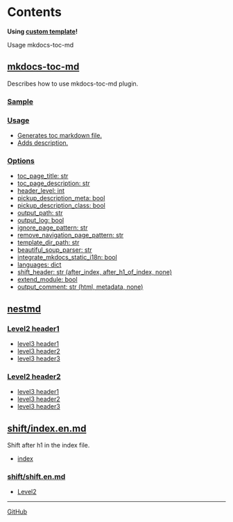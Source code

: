 <!-- ====================== TOC ====================== -->
<!-- Generated by mkdocs-toc-md plugin -->
<!-- ================================================= -->



# Contents

**Using [custom template](https://github.com/try0/mkdocs-toc-md/blob/main/sample/custom_template/toc.md.j2)!**  

Usage mkdocs-toc-md

## [mkdocs-toc-md](mkdocs-toc-md.en.md#mkdocs-toc-md)
Describes how to use mkdocs-toc-md plugin.

### [Sample](mkdocs-toc-md.en.md#sample)
### [Usage](mkdocs-toc-md.en.md#usage)
* [Generates toc markdown file.](mkdocs-toc-md.en.md#generates-toc-markdown-file)
* [Adds description.](mkdocs-toc-md.en.md#adds-description)
### [Options](mkdocs-toc-md.en.md#options)
* [toc_page_title: str](mkdocs-toc-md.en.md#toc_page_title-str)
* [toc_page_description: str](mkdocs-toc-md.en.md#toc_page_description-str)
* [header_level: int](mkdocs-toc-md.en.md#header_level-int)
* [pickup_description_meta: bool](mkdocs-toc-md.en.md#pickup_description_meta-bool)
* [pickup_description_class: bool](mkdocs-toc-md.en.md#pickup_description_class-bool)
* [output_path: str](mkdocs-toc-md.en.md#output_path-str)
* [output_log: bool](mkdocs-toc-md.en.md#output_log-bool)
* [ignore_page_pattern: str](mkdocs-toc-md.en.md#ignore_page_pattern-str)
* [remove_navigation_page_pattern: str](mkdocs-toc-md.en.md#remove_navigation_page_pattern-str)
* [template_dir_path: str](mkdocs-toc-md.en.md#template_dir_path-str)
* [beautiful_soup_parser: str](mkdocs-toc-md.en.md#beautiful_soup_parser-str)
* [integrate_mkdocs_static_i18n: bool](mkdocs-toc-md.en.md#integrate_mkdocs_static_i18n-bool)
* [languages: dict](mkdocs-toc-md.en.md#languages-dict)
* [shift_header: str (after_index, after_h1_of_index, none)](mkdocs-toc-md.en.md#shift_header-str-after_index-after_h1_of_index-none)
* [extend_module: bool](mkdocs-toc-md.en.md#extend_module-bool)
* [output_comment: str (html, metadata, none)](mkdocs-toc-md.en.md#output_comment-str-html-metadata-none)
## [nestmd](nestfolder/nest.md#nestmd)
### [Level2 header1](nestfolder/nest.md#level2-header1)
* [level3 header1](nestfolder/nest.md#level3-header1)
* [level3 header2](nestfolder/nest.md#level3-header2)
* [level3 header3](nestfolder/nest.md#level3-header3)
### [Level2 header2](nestfolder/nest.md#level2-header2)
* [level3 header1](nestfolder/nest.md#level3-header1_1)
* [level3 header2](nestfolder/nest.md#level3-header2_1)
* [level3 header3](nestfolder/nest.md#level3-header3_1)
## [shift/index.en.md](shift/index.en.md#shiftindexenmd)
Shift after h1 in the index file.

* [index](shift/index.en.md#index)
### [shift/shift.en.md](shift/shift.en.md#shiftshiftenmd)
* [Level2](shift/shift.en.md#level2)


---

[GitHub](https://github.com/try0/mkdocs-toc-md)